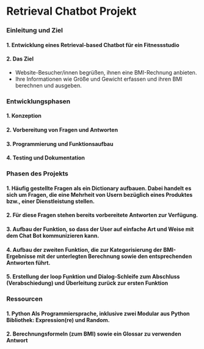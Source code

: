 # Retrieval Chatbot Projekt


### Einleitung und Ziel
#### 1. Entwicklung eines Retrieval-based Chatbot für ein Fitnessstudio
#### 2. Das Ziel 

- Website-Besucher/innen begrüßen, ihnen eine BMI-Rechnung anbieten.
- Ihre Informationen wie Größe und Gewicht erfassen und ihren BMI berechnen und ausgeben. 

### Entwicklungsphasen
#### 1. 	Konzeption
#### 2. 	Vorbereitung von Fragen und Antworten
#### 3. 	Programmierung und Funktionsaufbau
#### 4. 	Testing und Dokumentation 

### Phasen des Projekts
#### 1.  Häufig gestellte Fragen als ein Dictionary aufbauen. Dabei handelt es sich um Fragen, die eine Mehrheit von Usern bezüglich eines   Produktes bzw., einer Dienstleistung stellen.
#### 2.  Für diese Fragen stehen bereits vorbereitete Antworten zur Verfügung.
#### 3. Aufbau der Funktion, so dass der User auf einfache Art und Weise mit dem Chat Bot kommunizieren kann.
#### 4. Aufbau der zweiten Funktion, die zur Kategorisierung der BMI-Ergebnisse mit der unterlegten Berechnung sowie den entsprechenden Antworten führt.
#### 5. Erstellung der loop Funktion und Dialog-Schleife zum Abschluss (Verabschiedung) und Überleitung zurück zur ersten Funktion

### Ressourcen

#### 1.	Python Als Programmiersprache, inklusive zwei Modular aus Python Bibliothek: Expression(re) und Random.
#### 2. Berechnungsformeln (zum BMI) sowie ein Glossar zu verwenden Antwort




